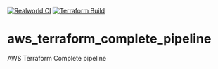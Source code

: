 [![Realworld CI](https://github.com/AhmedELShafaie/aws_terraform_complete_pipeline/actions/workflows/realworld-ci.yaml/badge.svg)](https://github.com/AhmedELShafaie/aws_terraform_complete_pipeline/actions/workflows/realworld-ci.yaml)
[![Terraform Build](https://github.com/AhmedELShafaie/aws_terraform_complete_pipeline/actions/workflows/terraform.yaml/badge.svg)](https://github.com/AhmedELShafaie/aws_terraform_complete_pipeline/actions/workflows/terraform.yaml)
# aws_terraform_complete_pipeline
AWS Terraform Complete pipeline
